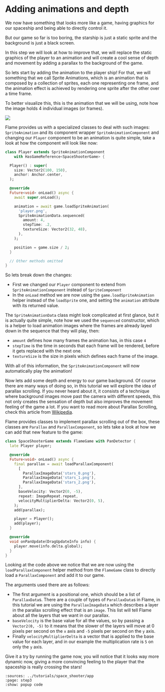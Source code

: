# Adding animations and depth

We now have something that looks more like a game, having graphics for our spaceship and being
able to directly control it.

But our game so far is too boring, the starship is just a static sprite and the background is
just a black screen.

In this step we will look at how to improve that, we will replace the static graphics of the player
to an animation and will create a cool sense of depth and movement by adding a parallax to the
background of the game.

So lets start by adding the animation to the player ship! For that, we will something that we
call Sprite Animations, which is an animation that is composed by a collection of sprites, each
one representing one frame, and the animation effect is achieved by rendering one sprite after
the other over a time frame.

To better visualize this, this is the animation that we will be using, note how the image holds 4
individual images (or frames).

![](app/assets/images/player.png)

Flame provides us with a specialized classes to deal with such images: `SpriteAnimation` and its component
wrapper `SpriteAnimationComponent` and changing our `Player` component to be an animation is quite
simple, take a look at how the component will look like now:

```dart
class Player extends SpriteAnimationComponent
    with HasGameReference<SpaceShooterGame> {

  Player() : super(
    size: Vector2(100, 150),
    anchor: Anchor.center,
  );

  @override
  Future<void> onLoad() async {
    await super.onLoad();

    animation = await game.loadSpriteAnimation(
      'player.png',
      SpriteAnimationData.sequenced(
        amount: 4,
        stepTime: .2,
        textureSize: Vector2(32, 48),
      ),
    );

    position = game.size / 2;
  }

  // Other methods omitted
}
```

So lets break down the changes:

- First we changed our `Player` component to extend from `SpriteAnimationComponent` instead of
`SpriteComponent`
- In the `onLoad` method we are now using the `game.loadSpriteAnimation` helper instead of the
 `loadSprite` one, and setting the `animation` attribute with its returned value.

The `SpriteAnimationData` class might look complicated at first glance, but it is actually quite
simple, note how we used the `sequenced` constructor, which is a helper to load animation images
where the frames are already layed down in the sequence that they will play, then:

- `amount` defines how many frames the animation has, in this case `4`
- `stepTime` is the time in seconds that each frame will be rendered, before it gets replaced
with the next one.
- `textureSize` is the size in pixels which defines each frame of the image.

With all of this information, the `SpriteAnimationComponent` will now automatically play the
animation!

Now lets add some depth and energy to our game background. Of course there are many ways of
doing so, in this tutorial we will explore the idea of parallax scrolling. If you never heard
about it, it consists of a technique where background images move past the camera with different
speeds, this not only creates the sensation of depth but also improves the movement feeling
of the game a lot. If you want to read more about Parallax Scrolling, check this article
from [Wikipedia](https://en.wikipedia.org/wiki/Parallax_scrolling).

Flame provides classes to implement parallax scrolling out of the box, these classes are `Parallax` and
`ParallaxComponent`, so lets take a look at how we can add that new feature to the game:

```dart
class SpaceShooterGame extends FlameGame with PanDetector {
  late Player player;

  @override
  Future<void> onLoad() async {
    final parallax = await loadParallaxComponent(
      [
        ParallaxImageData('stars_0.png'),
        ParallaxImageData('stars_1.png'),
        ParallaxImageData('stars_2.png'),
      ],
      baseVelocity: Vector2(0, -5),
      repeat: ImageRepeat.repeat,
      velocityMultiplierDelta: Vector2(0, 5),
    );
    add(parallax);

    player = Player();
    add(player);
  }

  @override
  void onPanUpdate(DragUpdateInfo info) {
    player.move(info.delta.global);
  }
}
```

Looking at the code above we notice that we are now using the `loadParallaxComponent` helper
method from the `FlameGame` class to directly load a `ParallaxComponent` and add it to our game.

The arguments used there are as follows:

- The first argument is a positional one, which should be a list of `ParallaxData`s. There are a
couple of types of `ParallaxData`s in Flame, in this tutorial we are using the `ParallaxImageData`
which describes a layer in the parallax scrolling effect that is an `image`. This list will tell
Flame about all the layers that we want in our parallax.
- `baseVelocity` is the base value for all the values, so by passing a `Vector2(0, -5)` to it
means that the slower of the layers will move at 0 pixels per second on the `x` axis and `-5`
pixels per second on the `y` axis.
- Finally `velocityMultiplierDelta` is a vector that is applied to the base value for each layer,
and in our example the multiplication rate is `5` on only the `y` axis.


Give it a try by running the game now, you will notice that it looks way more dynamic now, giving a
more convincing feeling to the player that the spaceship is really crossing the stars!

```{flutter-app}
:sources: ../tutorials/space_shooter/app
:page: step3
:show: popup code
```
